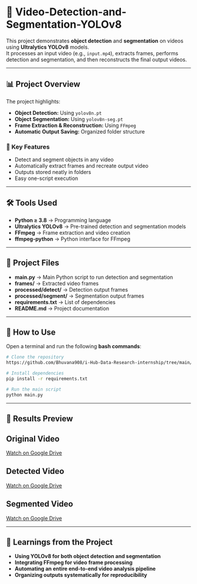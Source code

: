 # 🎥 Video-Detection-and-Segmentation-YOLOv8

This project demonstrates **object detection** and **segmentation** on videos using **Ultralytics YOLOv8** models.  
It processes an input video (e.g., `input.mp4`), extracts frames, performs detection and segmentation, and then reconstructs the final output videos.

---

## 📊 Project Overview

The project highlights:

- **Object Detection:** Using `yolov8n.pt`  
- **Object Segmentation:** Using `yolov8n-seg.pt`  
- **Frame Extraction & Reconstruction:** Using `FFmpeg`  
- **Automatic Output Saving:** Organized folder structure  

### 🔑 Key Features

- Detect and segment objects in any video  
- Automatically extract frames and recreate output video  
- Outputs stored neatly in folders  
- Easy one-script execution  

---

## 🛠 Tools Used

- **Python ≥ 3.8** → Programming language  
- **Ultralytics YOLOv8** → Pre-trained detection and segmentation models  
- **FFmpeg** → Frame extraction and video creation  
- **ffmpeg-python** → Python interface for FFmpeg  

---

## 📂 Project Files

- **main.py** → Main Python script to run detection and segmentation   
- **frames/** → Extracted video frames  
- **processed/detect/** → Detection output frames  
- **processed/segment/** → Segmentation output frames   
- **requirements.txt** → List of dependencies  
- **README.md** → Project documentation  

---

## 🚀 How to Use

Open a terminal and run the following **bash commands**:

```bash
# Clone the repository
https://github.com/Bhuvana908/i-Hub-Data-Research-internship/tree/main/Video-detection-and-segmentation

# Install dependencies
pip install -r requirements.txt

# Run the main script
python main.py
```
---

## 📸 Results Preview

## Original Video

[Watch on Google Drive](https://drive.google.com/file/d/1JWzF5-K3AXb0oGHq1xa-Mz2KaKf19XDC/view?usp=sharing)

## Detected Video
[Watch on Google Drive](https://drive.google.com/file/d/1ZbbpyLVQiJouTTjqAuDqsut-u7mb4O0K/view?usp=sharing)

## Segmented Video
[Watch on Google Drive](https://drive.google.com/file/d/19RAxYOrbdAoBzKwms-IISGTptPhlmAah/view?usp=sharing)

---

## 🧠 Learnings from the Project

- **Using YOLOv8 for both object detection and segmentation**  
- **Integrating FFmpeg for video frame processing** 
- **Automating an entire end-to-end video analysis pipeline**  
- **Organizing outputs systematically for reproducibility**


